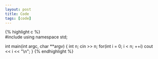 ```yaml
---
layout: post
title: Code
tags: [code]
---
```


{% highlight c %}	
#include<iostream>
using namespace std;

int main(int argc, char **argv)
{
	int n;
	cin >> n;
	for(int i = 0; i < n; ++i)
		cout << i << "\n";
}
{% endhighlight %}
